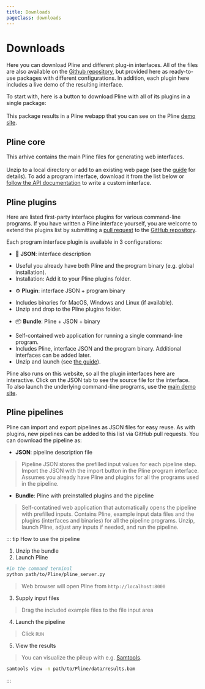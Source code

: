 ```yaml
---
title: Downloads
pageClass: downloads
---
```


# Downloads

Here you can download Pline and different plug-in interfaces.
All of the files are also available on the [Github repository](https://github.com/veidenberg/pline-plugins),
but provided here as ready-to-use packages with different configurations.
In addition, each plugin here includes a live demo of the resulting interface.

To start with, here is a button to download Pline with all of its plugins in a single package:  
<btn :text="'Download for '+osname" :icon="os" v-on:click="makeZip('bundle')"/>  
This package results in a Pline webapp that you can see on the Pline [demo site](http://wasabiapp.org:8080).

## Pline core

This arhive contains the main Pline files for generating web interfaces.  
<btn text="📦 Pline" :tag="version" :link="plinezip_url" download/>  
Unzip to a local directory or add to an existing web page (see the [guide](/guide/#installation) for details).
To add a program interface, download it from the list below or [follow the API documentation](/guide/api) to write a custom interface.

## Pline plugins

Here are listed first-party interface plugins for various command-line programs.
If you have written a Pline interface yourself, you are welcome to extend the plugins list by submitting a [pull request](https://help.github.com/en/github/collaborating-with-issues-and-pull-requests/proposing-changes-to-your-work-with-pull-requests) to the [GitHub repository](https://github.com/veidenberg/pline-plugins).  

Each program interface plugin is available in 3 configurations:
- 📄 **JSON**: interface description  
 + Useful you already have both Pline and the program binary (e.g. global installation).  
 + Installation: Add it to your Pline plugins folder.
- ⚙️ **Plugin**: interface JSON + program binary  
 + Includes binaries for MacOS, Windows and Linux (if available).
 + Unzip and drop to the Pline plugins folder.
- 📦 **Bundle**: Pline + JSON + binary  
 + Self-contained web application for running a single command-line program.
 + Includes Pline, interface JSON and the program binary. Additional interfaces can be added later.
 + Unzip and launch (see [the guide](/guide/#installation)).

Pline also runs on this website, so all the plugin interfaces here are interactive.
Click on the JSON tab to see the source file for the interface.  
To also launch the underlying command-line programs, use the [main demo site](http://wasabiapp.org:8080).  

<pline-tabs v-for="(pname, i) in plugins" :name="pname" :index="i" />
  
## Pline pipelines

Pline can import and export pipelines as JSON files for easy reuse.
As with plugins, new pipelines can be added to this list via GitHub pull requests.
You can download the pipeline as:
- **JSON**: pipeline description file  
>Pipeline JSON stores the prefilled input values for each pipeline step.
>Import the JSON with the import button in the Pline program interface.
>Assumes you already have Pline and plugins for all the programs used in the pipeline.
- **Bundle**: Pline with preinstalled plugins and the pipeline  
>Self-contatined web application that automatically opens the pipeline with prefilled inputs.
>Contains Pline, example input data files and the plugins (interfaces and binaries) for all the pipeline programs.
>Unzip, launch Pline, adjust any inputs if needed, and run the pipeline.

<pline-tabs v-for="(plname, i) in pipelines" :name="plname" :index="plugins.length + 1 + i" pipeline/>

::: tip How to use the pipeline
1. Unzip the bundle
2. Launch Pline
```sh
#in the command terminal
python path/to/Pline/pline_server.py
```
> Web browser will open Pline from `http://localhost:8000`  
3. Supply input files
> Drag the included example files to the file input area
4. Launch the pipeline
> Click `RUN`
5. View the results  
>You can visualize the pileup with e.g. [Samtools](https://samtools.github.io).
``` sh
samtools view -n path/to/Pline/data/results.bam
```
:::

<script>
export default {
  data: function(){
    return {
      plugins: [],
      pipelines: [],
      repo: 'https://api.github.com/repos/veidenberg',
      version: 'v1.0',
      os: 'osx',
      plinezip: false,
      pluginzip: false
    }
  },
  computed: {
    osname: function(){
      return this.os == 'osx'? 'MacOS' : 'Linux';
    },
    plinezip_url: function(){
      return 'https://github.com/veidenberg/pline/archive/'+this.version+'.zip'
      //return this.repo+'/pline/zipball/'+this.version;
    }
  },
  methods: {
    makeZip: function(type, plugin){
      const plinezip = JSZip.loadAsync(this.plinezip);
      const pluginzip = JSZip.loadAsync(this.pluginzip);
      const zip = new JSZip();
      if(type == 'bundle'){
        zip.folder('Pline').loadAsync(plinezip.folder(/^pline/)); //rename root folder
        if(plugin) zip.folder('plugins').folder(plugin) //add a plugin folder
        .loadAsync(pluginzip.folder('plugins').folder(plugin));
        else zip.loadAsync(pluginzip); //add all plugins
      } else if(plugin){ //single plugin zip
        zip.folder(plugin).loadAsync(pluginzip.folder('plugins').folder(plugin));
      }
      //init download
      const filename = 'pline_'+ type + (plugin? '_'+plugin : '') + '.zip';
      zip.generateAsync({type:"blob"}).then( function(blob){
        if(navigator.msSaveOrOpenBlob){ //IE
          navigator.msSaveBlob(blob, filename);
        } else {
          var a = document.createElement('a');
          a.href = URL.createObjectURL(blob);
          a.download = filename;        
          document.body.appendChild(a);
          a.click();
          setTimeout(function(){ //cleanup
            URL.revokeObjectURL(a.href); 
            document.body.removeChild(a);
          }, 100);
        }
      }, function(err){
        console.log('Cannot create zipfile: '+err);
      });
    }
  },
  async beforeMount(){
    const self = this;
    //set OS
    if(navigator.appVersion.startsWith("Linux")) self.os = 'linux';
    //fetch data from GitHub:
    //get plugin names
    let data = await fetch(self.repo+'/pline-plugins/contents').then(resp => resp.json());
    data.forEach( function(item){
      if(item.type == 'dir' && item.name != 'pipelines') self.plugins.push(item.name);
    });
    //get pipeline names
    data = await fetch(self.repo+'/pline-plugins/contents/pipelines').then(resp => resp.json());
    data.forEach( function(item){
      if(item.type == 'dir') self.pipelines.push(item.name);
    });
    //get release info
    data = await fetch(self.repo+'/pline/releases/latest').then(resp => resp.json());
    self.version = data.tag_name;
    //start zipball downloads
    self.plinezip = fetch(self.plinezip_url).then( function(resp){
      if (resp.status === 200 || resp.status === 0) return Promise.resolve(resp.blob());
      else console.log(self.plinezip_url+' : '+resp.statusText);
    });
    data = await fetch(self.repo+'/pline-plugins/releases/latest').then(resp => resp.json());
    data.assets.forEach( function(item){
      if(item.name.endsWith(self.os+'.zip')){
        self.pluginzip = fetch(item.browser_download_url).then( function(resp){
          if (resp.status === 200 || resp.status === 0) return Promise.resolve(resp.blob());
          else console.log(item.browser_download_url+' : '+resp.statusText);
        });
      }
    });
  }
}
</script>